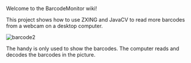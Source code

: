 Welcome to the BarcodeMonitor wiki!

This project shows how to use ZXING and JavaCV to read more barcodes from a webcam on a desktop computer.

![barcode2](https://cloud.githubusercontent.com/assets/9590431/6869086/93c14460-d491-11e4-9f1e-e2a42f35cf78.gif)

The handy is only used to show the barcodes. The computer reads and decodes the barcodes in the picture.
